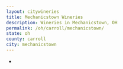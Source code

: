 ```yaml
---
layout: citywineries
title: Mechanicstown Wineries
description: Wineries in Mechanicstown, OH
permalink: /oh/carroll/mechanicstown/
state: oh
county: carroll
city: mechanicstown
---
```

-
